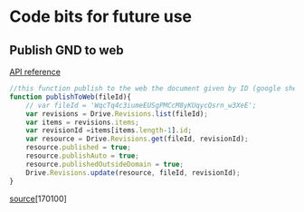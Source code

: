 # Code bits for future use

## Publish GND to web

[API reference](https://developers.google.com/drive/v2/reference/revisions)

```javascript
//this function publish to the web the document given by ID (google sheets or docs)
function publishToWeb(fileId){ 
    // var fileId = 'WqcTq4c3iumeEUSgPMCcM8yKUqycQsrn_w3XeE'; 
    var revisions = Drive.Revisions.list(fileId); 
    var items = revisions.items; 
    var revisionId =items[items.length-1].id; 
    var resource = Drive.Revisions.get(fileId, revisionId); 
    resource.published = true;
    resource.publishAuto = true;
    resource.publishedOutsideDomain = true;
    Drive.Revisions.update(resource, fileId, revisionId); 
}
```
[source](https://stackoverflow.com/questions/40476324/how-to-publish-to-the-web-a-spreadsheet-using-drive-api-and-gas)[170100]


